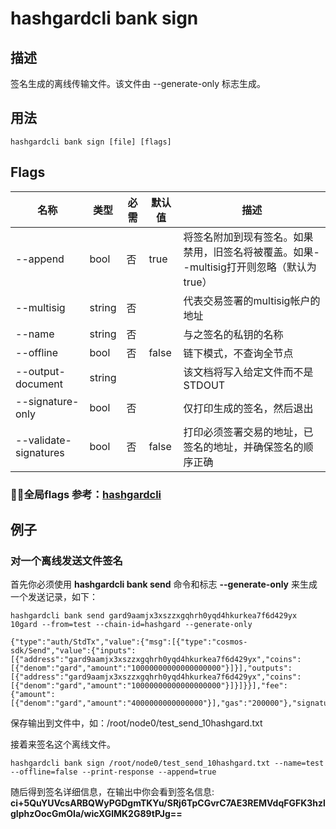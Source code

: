 # hashgardcli bank sign

## 描述

签名生成的离线传输文件。该文件由 --generate-only 标志生成。

## 用法

```
hashgardcli bank sign [file] [flags]
```

## Flags

| 名称       | 类型    | 必需 | 默认值                | 描述                                                         |
| ---------------- | ------- | -------- | --------------------- | ------------------------------------------------------------ |
| --append | bool | 否 | true | 将签名附加到现有签名。如果禁用，旧签名将被覆盖。如果--multisig打开则忽略（默认为true） |
| --multisig | string | 否 | | 代表交易签署的multisig帐户的地址 |
| --name | string | 否 | | 与之签名的私钥的名称 |
| --offline | bool | 否 | false | 链下模式，不查询全节点 |
| --output-document | string |  |  | 该文档将写入给定文件而不是STDOUT |
| --signature-only | bool | 否 | | 仅打印生成的签名，然后退出 |
| --validate-signatures | bool | 否 | false | 打印必须签署交易的地址，已签名的地址，并确保签名的顺序正确 |

 ### 全局flags 参考：[hashgardcli](../README.md)

## 例子

### 对一个离线发送文件签名

首先你必须使用 **hashgardcli bank send**  命令和标志 **--generate-only** 来生成一个发送记录，如下：

```  
hashgardcli bank send gard9aamjx3xszzxgqhrh0yqd4hkurkea7f6d429yx 10gard --from=test --chain-id=hashgard --generate-only

{"type":"auth/StdTx","value":{"msg":[{"type":"cosmos-sdk/Send","value":{"inputs":[{"address":"gard9aamjx3xszzxgqhrh0yqd4hkurkea7f6d429yx","coins":[{"denom":"gard","amount":"10000000000000000000"}]}],"outputs":[{"address":"gard9aamjx3xszzxgqhrh0yqd4hkurkea7f6d429yx","coins":[{"denom":"gard","amount":"10000000000000000000"}]}]}}],"fee":{"amount":[{"denom":"gard","amount":"4000000000000000"}],"gas":"200000"},"signatures":null,"memo":""}}
```

保存输出到文件中，如：/root/node0/test_send_10hashgard.txt

接着来签名这个离线文件。

```
hashgardcli bank sign /root/node0/test_send_10hashgard.txt --name=test  --offline=false --print-response --append=true
```

随后得到签名详细信息，在输出中你会看到签名信息:
**ci+5QuYUVcsARBQWyPGDgmTKYu/SRj6TpCGvrC7AE3REMVdqFGFK3hzlgIphzOocGmOIa/wicXGlMK2G89tPJg==**
